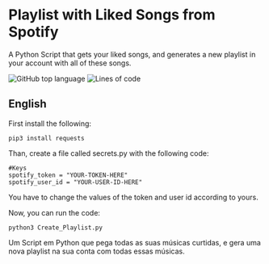 # Playlist with Liked Songs from Spotify

A Python Script that gets your liked songs, and generates a new playlist in your account with all of these songs.

<p>
   <img alt="GitHub top language" src="https://img.shields.io/github/languages/top/thainapires/last10-SavedTracks-Spotify">
   <img alt="Lines of code" src="https://img.shields.io/tokei/lines/github/thainapires/last10-SavedTracks-Spotify">
</p>

## English

First install the following:

```
pip3 install requests
```

Than, create a file called secrets.py with the following code:

```
#Keys
spotify_token = "YOUR-TOKEN-HERE"
spotify_user_id = "YOUR-USER-ID-HERE"
```

You have to change the values of the token and user id according to yours.

Now, you can run the code:

```
python3 Create_Playlist.py
```

  Um Script em Python que pega todas as suas músicas curtidas, e gera uma nova playlist na sua conta com todas essas músicas.
